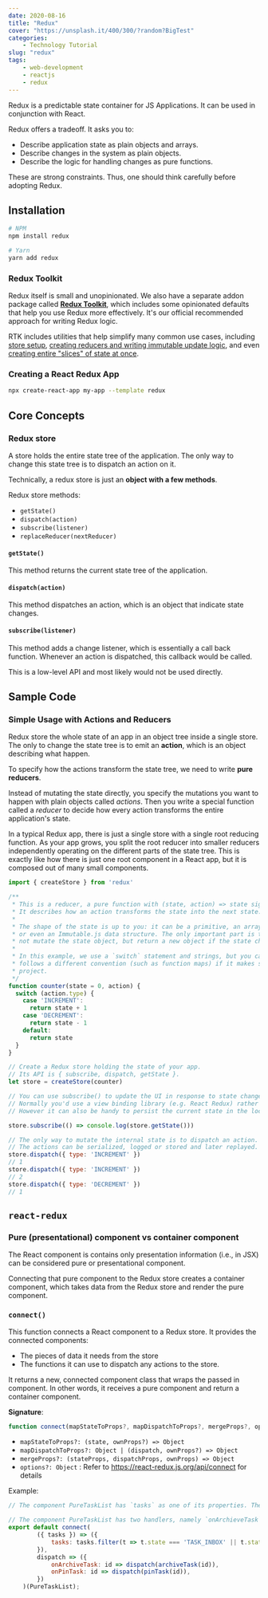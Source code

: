 ```yaml
---
date: 2020-08-16
title: "Redux"
cover: "https://unsplash.it/400/300/?random?BigTest"
categories: 
    - Technology Tutorial
slug: "redux"
tags:
    - web-development
    - reactjs
    - redux
---
```


Redux is a predictable state container for JS Applications. It can be used in conjunction with React. 

Redux offers a tradeoff. It asks you to:

- Describe application state as plain objects and arrays.
- Describe changes in the system as plain objects.
- Describe the logic for handling changes as pure functions. 

These are strong constraints. Thus, one should think carefully before adopting Redux. 



## Installation

```sh
# NPM
npm install redux

# Yarn
yarn add redux
```



### Redux Toolkit

Redux itself is small and unopinionated. We also have a separate addon package called **[Redux Toolkit](https://redux-toolkit.js.org/)**, which includes some opinionated defaults that help you use Redux more effectively. It's our official recommended approach for writing Redux logic.

RTK includes utilities that help simplify many common use cases, including [store setup](https://redux-toolkit.js.org/api/configureStore), [creating reducers and writing immutable update logic](https://redux-toolkit.js.org/api/createreducer), and even [creating entire "slices" of state at once](https://redux-toolkit.js.org/api/createslice).



### Creating a React Redux App

```sh
npx create-react-app my-app --template redux
```



## Core Concepts

### Redux store

A store holds the entire state tree of the application. The only way to change this state tree is to dispatch an action on it. 

Technically, a redux store is just an **object with a few methods**. 

Redux store methods:

- `getState()`
- `dispatch(action)`
- `subscribe(listener)`
- `replaceReducer(nextReducer)`



#### `getState()`

This method returns the current state tree of the application. 

#### `dispatch(action)`

This method dispatches an action, which is an object that indicate state changes. 

#### `subscribe(listener)`

This method adds a change listener, which is essentially a call back function. Whenever an action is dispatched, this callback would be called. 

This is a low-level API and most likely would not be used directly. 



## Sample Code

### Simple Usage with Actions and Reducers

Redux store the whole state of an app in an object tree inside a single store. The only to change the state tree is to emit an **action**, which is an object describing what happen. 

To specify how the actions transform the state tree, we need to write **pure reducers**. 

Instead of mutating the state directly, you specify the mutations you want to happen with plain objects called *actions*. Then you write a special function called a *reducer* to decide how every action transforms the entire application's state.

In a typical Redux app, there is just a single store with a single root reducing function. As your app grows, you split the root reducer into smaller reducers independently operating on the different parts of the state tree. This is exactly like how there is just one root component in a React app, but it is composed out of many small components.



```jsx
import { createStore } from 'redux'

/**
 * This is a reducer, a pure function with (state, action) => state signature.
 * It describes how an action transforms the state into the next state.
 *
 * The shape of the state is up to you: it can be a primitive, an array, an object,
 * or even an Immutable.js data structure. The only important part is that you should
 * not mutate the state object, but return a new object if the state changes.
 *
 * In this example, we use a `switch` statement and strings, but you can use a helper that
 * follows a different convention (such as function maps) if it makes sense for your
 * project.
 */
function counter(state = 0, action) {
  switch (action.type) {
    case 'INCREMENT':
      return state + 1
    case 'DECREMENT':
      return state - 1
    default:
      return state
  }
}

// Create a Redux store holding the state of your app.
// Its API is { subscribe, dispatch, getState }.
let store = createStore(counter)

// You can use subscribe() to update the UI in response to state changes.
// Normally you'd use a view binding library (e.g. React Redux) rather than subscribe() directly.
// However it can also be handy to persist the current state in the localStorage.

store.subscribe(() => console.log(store.getState()))

// The only way to mutate the internal state is to dispatch an action.
// The actions can be serialized, logged or stored and later replayed.
store.dispatch({ type: 'INCREMENT' })
// 1
store.dispatch({ type: 'INCREMENT' })
// 2
store.dispatch({ type: 'DECREMENT' })
// 1
```



## `react-redux`

### Pure (presentational) component vs container component

The React component is contains only presentation information (i.e., in JSX) can be considered pure or presentational component. 

Connecting that pure component to the Redux store creates a container component, which takes data from the Redux store and render the pure component. 



### `connect()`

This function connects a React component to a Redux store. It provides the connected components:

- The pieces of data it needs from the store
- The functions it can use to dispatch any actions to the store. 

It returns a new, connected component class that wraps the passed in component. In other words, it receives a pure component and return a container component. 

**Signature**:

```js
function connect(mapStateToProps?, mapDispatchToProps?, mergeProps?, options?)
```

- `mapStateToProps?: (state, ownProps?) => Object`
- `mapDispatchToProps?: Object | (dispatch, ownProps?) => Object`
- `mergeProps?: (stateProps, dispatchProps, ownProps) => Object`
- `options?: Object` : Refer to https://react-redux.js.org/api/connect for details



Example:

```jsx
// The component PureTaskList has `tasks` as one of its properties. The mapStateToProps of connect() takes the state information of tasks in the redux store and uses it to generate a `tasks` property to be used by the the component

// The component PureTaskList has two handlers, namely `onArchieveTask` and `onPinTask`, as its properties. The mapDispatchToProps maps these properties to the dispatch of
export default connect(
        ({ tasks }) => ({
            tasks: tasks.filter(t => t.state === 'TASK_INBOX' || t.state === 'TASK_PINNED'),
        }),
        dispatch => ({
            onArchiveTask: id => dispatch(archiveTask(id)),
            onPinTask: id => dispatch(pinTask(id)),
        })
    )(PureTaskList);
```

